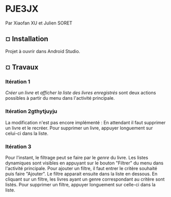 # PJE3JX
Par Xiaofan XU et Julien SORET

## ¤ Installation
Projet à ouvrir dans Android Studio.

## ¤ Travaux
### Itération 1
*Créer un livre* et *afficher la liste des livres enregistrés* sont deux actions possibles à partir du menu dans l'activité principale.

### Itération 2gthytjuyju
La modification n'est pas encore implémenté : En attendant il faut supprimer un livre et le recréer.
Pour supprimer un livre, appuyer longuement sur celui-ci dans la liste.

### Itération 3
Pour l'instant, le filtrage peut se faire par le *genre* du livre.
Les listes dynamiques sont visibles en appuyant sur le bouton "Filtrer" du menu dans l'activité principale.
Pour ajouter un filtre, il faut entrer le critère souhaité puis faire "Ajouter". 
Le filtre apparait ensuite dans la liste en dessous. 
En cliquant sur un filtre, les livres ayant un genre correspondant au critère sont listés.
Pour supprimer un filtre, appuyer longuement sur celle-ci dans la liste.
